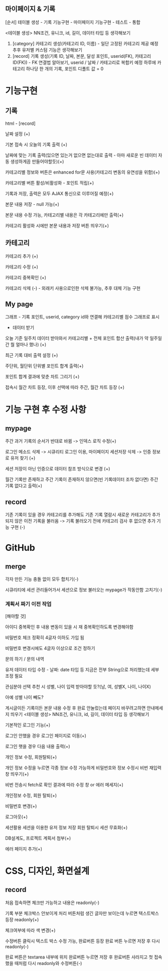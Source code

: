 마이페이지 & 기록
-----------------------------------------------------------------------------------------------------------------------------------

[순서]
테이블 생성 - 기록 기능구현 - 마이페이지 기능구현 - 테스트 - 통합

<테이블 생성>
NN조건, 유니크, id, 길이, 데이터 타입 등 생각해보기

1. [category] 카테고리 생성(카테고리 ID, 이름) - 일단 고정된 카테고리 제공 예정 추후 유저별 커스텀 기능은 생각해보기
2. [record] 기록 생성(기록 ID, 날짜, 본문, 달성 포인트, userid(FK), 카테고리 ID(FK)) - FK 연결법 알아보기, 
   userid / 날짜 / 카테고리로 복합키 예정 하루에 카테고리 하나당 한 개의 기록, 포인트 디폴트 값 = 0

# 기능구현
## 기록

html - [record]

날짜 설정 (+)

기본 접속 시 오늘의 기록 출력 (+)

날짜에 맞는 기록 출력(있으면 있는거 없으면 없는대로 출력 - 아마 새로운 빈 데이터 자동 생성하게끔 만들어야할듯)(+)

카테고리별 정보와 버튼은 enhanced for문 사용(카테고리 변동의 유연성을 위함)(+)

카테고리별 버튼 활성/비활성화 - 포인트 적립(+)

기록과 저장, 출력은 모두 AJAX 통신으로 이루어질 예정(+)

본문 내용 저장 - null 가능(+)

본문 내용 수정 가능, 카테고리별 내용은 각 카테고리에만 출력(+)

카테고리 활성화 시에만 본문 내용과 저장 버튼 띄우기(+)


## 카테고리

카테고리 추가 (+)

카테고리 수정 (+)

카테고리 중복확인 (+)

카테고리 삭제 (-) - 외래키 사용으로인한 삭제 불가능, 추후 대체 기능 구현


## My page

그래프 - 기록 포인트, userid, category id와 연결해 카테고리별 점수 그래프로 표시

 - 데이터 받기

오늘 기준 일주치 데이터 받아와서 카테고리별 + 전체 포인트 합산 출력(내가 약 일주일 간 뭘 얼마나 했나) (+)

최근 기록 대비 출력 설정 (+)

주단위, 월단위 단위별 포인트 합계 출력(+)

포인트 합계 결과에 맞춘 차트 그리기 (+)

접속시 월간 차트 등장, 이후 선택에 따라 주간, 월간 차트 등장 (+)

# 기능 구현 후 수정 사항

## mypage
주간 과거 기록의 순서가 반대로 바뀜 -> 인덱스 로직 수정(+)

로그인 메소드 삭제 -> 시큐리티 로그인 이용, 마이페이지 세션저장 삭제 -> 인증 정보로 유저 찾기 (+)

세션 저장이 아닌 인증으로 데이터 참조 방식으로 변경 (+)

월간 기록만 존재하고 주간 기록이 존재하지 않으면(빈 기록데이터 조차 없다면) 주간 기록 없다고 출력(+)

## record
기존 기록이 있을 경우 카테고리를 추가해도 기존 기록 열람시 새로운 카테고리가 추가되지 않은 이전 기록을 불러옴 -> 기록 불러오기 전에 카테고리 검사 후 없으면 추가 기능 구현 (-)

# GitHub
## merge

각자 만든 기능 충돌 없이 모두 합치기(-)

시큐리티에 세션 관리들어가서 세션으로 정보 불러오는 mypage가 작동안함 고치기(-)



### 계획서 짜기 이전 작업

[해야할 것]

아이디 중복확인 후 내용 변동이 있을 시 재 중복확인하도록 변경해야함

비밀번호 체크 정확히 4글자 이하도 가입 됨

비밀번호 변경시에도 4글자 이상으로 조건 정하기

문의 하기 / 문의 내역

유저 데이터 타입 수정 - 날짜: date 타입 등 지금은 전부 String으로 처리했는데 세부 조정 필요

관심분야 선택 추천 시 성별, 나이 입력 받아야할 듯?(남, 여, 성별X, 나이, 나이X)

아예 성별 나이 빼도?

게시글이든 기록이든 본문 내용 수정 후 완료 안눌렀는데 페이지 바꾸려고하면 안내메세지 띄우기
<테이블 생성>
NN조건, 유니크, id, 길이, 데이터 타입 등 생각해보기

기본적인 로그인 기능(+)

로그인 안했을 경우 로그인 페이지로 이동(+)

로그인 햇을 경우 다음 내용 출력(+)

개인 정보 수정, 회원탈퇴(+)

개인 정보 수정을 누르면 각종 정보 수정 가능하게 비밀번호와 정보 수정시 비번 재입력 창 띄우기(+)

비번 전송시 fetch로 확인 결과에 따라 수정 창 or 에러 메세지(+)

개인정보 수정, 회원 탈퇴(+)

비밀번호 변경(+)

로그아웃(+)

세션활용 세션을 이용한 유저 정보 저장 회원 탈퇴시 세션 무효화(+)

DB설계도, 프로젝트 계획서 첨부(+)

에러 페이지 추가(+)

# CSS, 디자인, 화면설계
## record
처음 접속하면 체크만 가능하고 내용은 readonly(-)

기록 부분 체크박스 안보이게 처리 버튼처럼 생긴 글자만 보이는데 누르면 텍스트박스 등장 readonly(+)

체크여부에 따라 색 변경(+)

수정버튼 클릭시 텍스트 박스 수정 가능, 완료버튼 등장 완료 버튼 누르면 저장 후 다시 readonly(-)

완료 버튼은 textarea 내부에 위치 완료버튼 누르면 저장 후 완료버튼 사라지고 첫 접속했을 때처럼 다시 readonly와 수정버튼(-)
